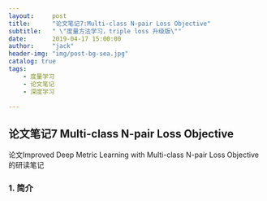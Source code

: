 ```yaml
---
layout:     post
title:      "论文笔记7:Multi-class N-pair Loss Objective"
subtitle:   " \"度量方法学习，triple loss 升级版\""
date:       2019-04-17 15:00:00
author:     "jack"
header-img: "img/post-bg-sea.jpg"
catalog: true
tags:
    - 度量学习
    - 论文笔记
    - 深度学习

---
```


## 论文笔记7 Multi-class N-pair Loss Objective

论文Improved Deep Metric Learning with Multi-class N-pair Loss Objective的研读笔记

### 1. 简介

